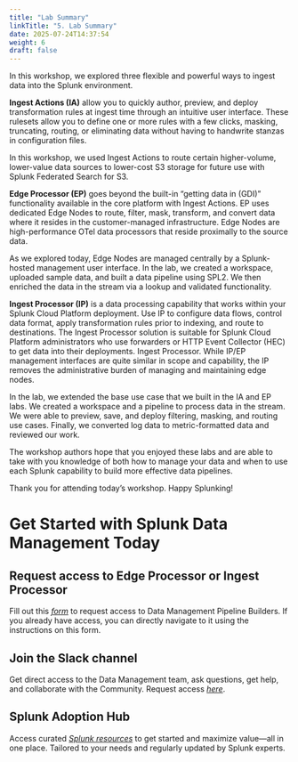 ```yaml
---
title: "Lab Summary"
linkTitle: "5. Lab Summary"
date: 2025-07-24T14:37:54
weight: 6
draft: false
---
```

In this workshop, we explored three flexible and powerful ways to ingest data into the Splunk environment.

**Ingest Actions (IA)** allow you to quickly author, preview, and deploy transformation rules at ingest time through an intuitive user interface. These rulesets allow you to define one or more rules with a few clicks, masking, truncating, routing, or eliminating data without having to handwrite stanzas in configuration files.

In this workshop, we used Ingest Actions to route certain higher-volume, lower-value data sources to lower-cost S3 storage for future use with Splunk Federated Search for S3.

**Edge Processor (EP)** goes beyond the built-in “getting data in (GDI)” functionality available in the core platform with Ingest Actions. EP uses dedicated Edge Nodes to route, filter, mask, transform, and convert data where it resides in the customer-managed infrastructure. Edge Nodes are high-performance OTel data processors that reside proximally to the source data.

As we explored today, Edge Nodes are managed centrally by a Splunk-hosted management user interface. In the lab, we created a workspace, uploaded sample data, and built a data pipeline using SPL2. We then enriched the data in the stream via a lookup and validated functionality.

**Ingest Processor (IP)** is a data processing capability that works within your Splunk Cloud Platform deployment. Use IP to configure data flows, control data format, apply transformation rules prior to indexing, and route to destinations. The Ingest Processor solution is suitable for Splunk Cloud Platform administrators who use forwarders or HTTP Event Collector (HEC) to get data into their deployments. Ingest Processor. While IP/EP management interfaces are quite similar in scope and capability, the IP removes the administrative burden of managing and maintaining edge nodes.

In the lab, we extended the base use case that we built in the IA and EP labs. We created a workspace and a pipeline to process data in the stream. We were able to preview, save, and deploy filtering, masking, and routing use cases. Finally, we converted log data to metric-formatted data and reviewed our work.

The workshop authors hope that you enjoyed these labs and are able to take with you knowledge of both how to manage your data and when to use each Splunk capability to build more effective data pipelines.

Thank you for attending today’s workshop. Happy Splunking!

# Get Started with Splunk Data Management Today

## Request access to Edge Processor or Ingest Processor

Fill out this [*form*](https://splunk.sjc1.qualtrics.com/jfe/form/SV_3BKzhdbFhr7N0NM) to request access to Data Management Pipeline Builders. If you already have access, you can directly navigate to it using the instructions on this form.

## Join the Slack channel

Get direct access to the Data Management team, ask questions, get help, and collaborate with the Community. Request access [*here*](http://splk.it/slack).

## 

## Splunk Adoption Hub

Access curated [*Splunk resources*](https://www.splunk.com/en_us/customer-success/adopt-splunk/adoption-boards.html?board=data-management) to get started and maximize value—all in one place. Tailored to your needs and regularly updated by Splunk experts.